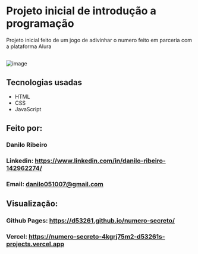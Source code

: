# Projeto inicial de introdução a programação
Projeto inicial feito de um jogo de adivinhar o numero feito em parceria com a plataforma Alura
##
![image](https://github.com/user-attachments/assets/2ad479a8-080f-4259-b124-a0d5b8279dda)
## Tecnologias usadas
* HTML
* CSS
* JavaScript
## Feito por:
### Danilo Ribeiro 
### Linkedin: https://www.linkedin.com/in/danilo-ribeiro-142962274/
### Email: danilo051007@gmail.com
## Visualização:
### Github Pages: https://d53261.github.io/numero-secreto/
### Vercel: https://numero-secreto-4kgrj75m2-d53261s-projects.vercel.app 

